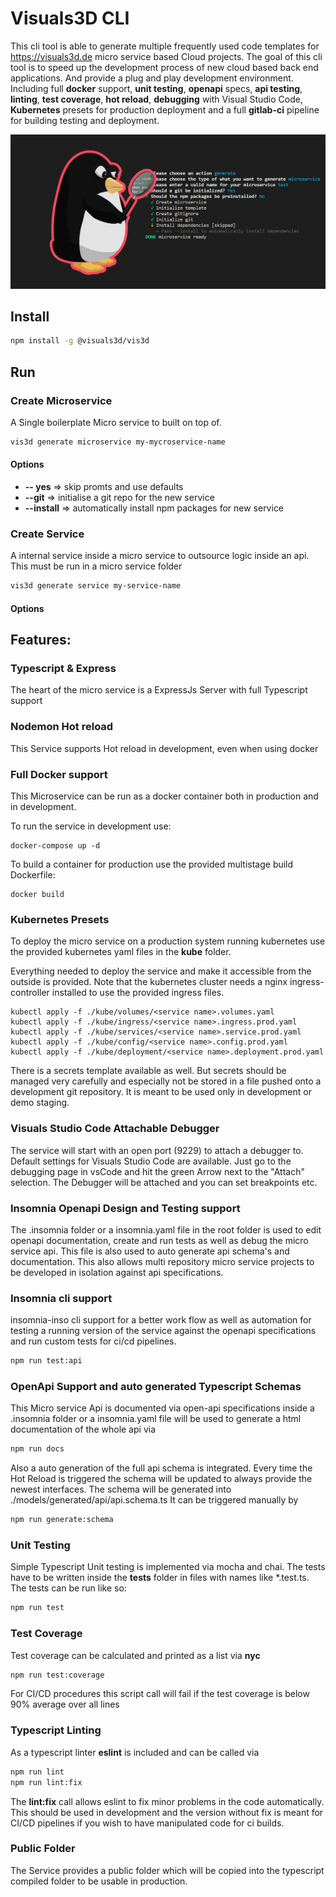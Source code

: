 # Visuals3D CLI 

This cli tool is able to generate multiple frequently used code templates for https://visuals3d.de micro service based Cloud projects. The goal of this cli tool is to speed up the development process of new cloud based back end applications. And provide a plug and play development environment.
Including full **docker** support, **unit testing**, **openapi** specs, **api testing**, **linting**, **test coverage**, **hot reload**, **debugging** with Visual Studio Code, **Kubernetes** presets for production deployment and a full **gitlab-ci** pipeline for building testing and deployment.



![](https://raw.githubusercontent.com/Visuals3D/vis3d/master/images/thumbnail.jpg)



## Install

```bash
npm install -g @visuals3d/vis3d
```



## Run 

### Create Microservice

A Single boilerplate Micro service to built on top of.

```bash
vis3d generate microservice my-mycroservice-name 
```

#### Options

- **-- yes**  => skip promts and use defaults
- **--git** => initialise a git repo for the new service
- **--install** => automatically install npm packages for new service


### Create Service

A internal service inside a micro service to outsource logic inside an api. This must be run in a micro service folder

```bash
vis3d generate service my-service-name 
```

#### Options






## Features:



### Typescript & Express

The heart of the micro service is a ExpressJs Server with full Typescript support



### Nodemon Hot reload

This Service supports Hot reload in development, even when using docker



### Full Docker support

This Microservice can be run as a docker container both in production and in development. 

To run the service in development use:

```shell
docker-compose up -d
```

To build a container for production use the provided multistage build Dockerfile:

```shell
docker build
```



### Kubernetes Presets

To deploy the micro service on a production system running kubernetes use the provided kubernetes yaml files in the **kube** folder. 

Everything needed to deploy the service and make it accessible from the outside is provided. Note that the kubernetes cluster needs a nginx ingress-controller installed to use the provided ingress files.

```shell
kubectl apply -f ./kube/volumes/<service name>.volumes.yaml
kubectl apply -f ./kube/ingress/<service name>.ingress.prod.yaml
kubectl apply -f ./kube/services/<service name>.service.prod.yaml
kubectl apply -f ./kube/config/<service name>.config.prod.yaml
kubectl apply -f ./kube/deployment/<service name>.deployment.prod.yaml
```

There is a secrets template available as well. But secrets should be managed very carefully and especially not be stored in a file pushed onto a development git repository. It is meant to be used only in development or demo staging.





### Visuals Studio Code Attachable Debugger

The service will start with an open port (9229) to attach a debugger to. Default settings for Visuals Studio Code are available. Just go to the debugging page in vsCode and hit the green Arrow next to the "Attach" selection. The Debugger will be attached and you can set breakpoints etc. 





### Insomnia Openapi Design and Testing support

The .insomnia folder or a insomnia.yaml file in the root folder is used to edit openapi documentation, create and run tests as well as debug the micro service api. 
This file is also used to auto generate api schema's and documentation.
This also allows multi repository micro service projects to be developed in isolation against api specifications.





### Insomnia cli support 

insomnia-inso cli support for a better work flow as well as automation for testing a running version of the service against the openapi specifications and run custom tests for ci/cd pipelines.

```bash
npm run test:api
```





### OpenApi Support and auto generated Typescript Schemas

This Micro service Api is documented via open-api specifications inside a .insomnia folder or a insomnia.yaml file will be used to generate a html documentation of the whole api via 

```bash
npm run docs
```

Also a auto generation of the full api schema is integrated. Every time the Hot Reload is triggered the schema will be updated to always provide the newest interfaces.
The schema will be generated into ./models/generated/api/api.schema.ts
It can be triggered manually by

```bash
npm run generate:schema
```





### Unit Testing

Simple Typescript Unit testing is implemented via mocha and chai. The tests have to be written inside the **tests** folder in files with names like *.test.ts. The tests can be run like so:

```bash
npm run test
```



### Test Coverage

Test coverage can be calculated and printed as a list via **nyc**

```bash
npm run test:coverage
```

For CI/CD procedures this script call will fail if the test coverage is below 90% average over all lines



### Typescript Linting

As a typescript linter **eslint** is included and can be called via

```bash
npm run lint
npm run lint:fix
```

The **lint:fix** call allows eslint to fix minor problems in the code automatically. This should be used in development and the version without fix is meant for CI/CD pipelines if you wish to have manipulated code for ci builds.



### Public Folder

The Service provides a public folder which will be copied into the typescript compiled folder to be usable in production.









